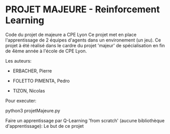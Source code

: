 # PROJET MAJEURE - Reinforcement Learning

Code du projet de majeure a CPE Lyon
Ce projet met en place l'apprentissage de 2 équipes d'agents dans un environement (un jeu).
Ce projet à été réalisé dans le cardre du projet 'majeur' de spécialisation en fin de 4ème année à l'école de CPE Lyon.

Les auteurs:

* ERBACHER, Pierre
 
* FOLETTO PIMENTA, Pedro
 
* TIZON, Nicolas


Pour executer:

python3 projetMajeure.py

Faire un apprentissage par Q-Learning 'from scratch' (aucune bibliothèque d'apprentissage):
Le but de ce projet 
